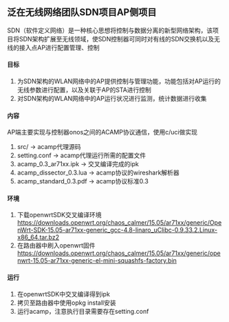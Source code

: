 ## 泛在无线网络团队SDN项目AP侧项目  
SDN（软件定义网络）是一种核心思想将控制与数据分离的新型网络架构，该项目将SDN架构扩展至无线领域，使SDN控制器可同时对有线的SDN交换机以及无线的接入点AP进行配置管理、控制

#### 目标  
1. 为SDN架构的WLAN网络中的AP提供控制与管理功能，功能包括对AP运行的无线参数进行配置，以及关联于AP的STA进行控制  
2. 对SDN架构的WLAN网络中的AP运行状况进行监测，统计数据进行收集  

#### 内容  
AP端主要实现与控制器onos之间的ACAMP协议通信，使用c/uci做实现  
1. src/ -> acamp代理源码  
2. setting.conf -> acamp代理运行所需的配置文件
3. acamp_0.3_ar71xx.ipk -> 交叉编译完成的ipk  
4. acamp_dissector_0.3.lua -> acamp协议的wireshark解析器  
5. acamp_standard_0.3.pdf -> acamp协议标准0.3

#### 环境  
1. 下载openwrtSDK交叉编译环境  
https://downloads.openwrt.org/chaos_calmer/15.05/ar71xx/generic/OpenWrt-SDK-15.05-ar71xx-generic_gcc-4.8-linaro_uClibc-0.9.33.2.Linux-x86_64.tar.bz2  
2. 在路由器中刷入openwrt固件  
https://downloads.openwrt.org/chaos_calmer/15.05/ar71xx/generic/openwrt-15.05-ar71xx-generic-el-mini-squashfs-factory.bin  

#### 运行  
1. 在openwrtSDK中交叉编译得到ipk  
2. 拷贝至路由器中使用opkg install安装  
3. 运行acamp，注意执行目录需要存在setting.conf  

